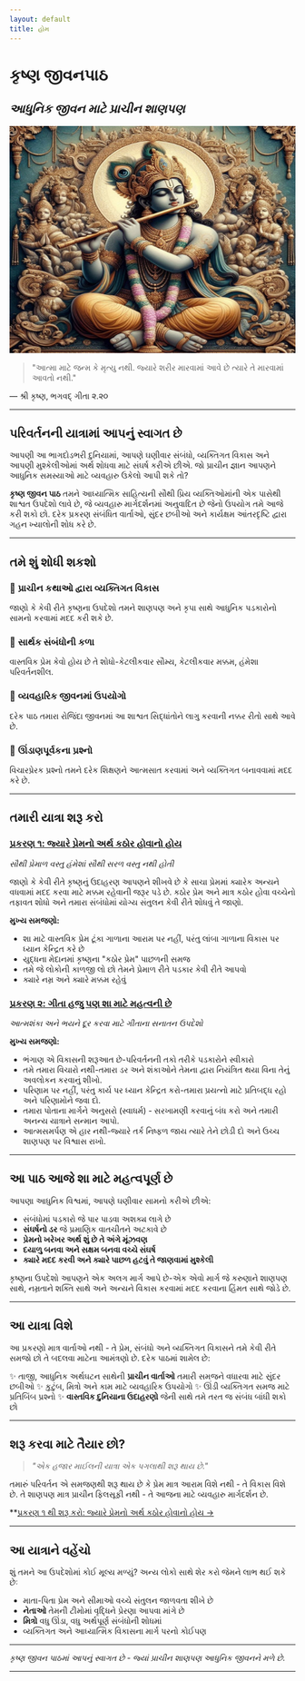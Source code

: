 ```yaml
---
layout: default
title: હોમ
---
```


# કૃષ્ણ જીવનપાઠ
## *આધુનિક જીવન માટે પ્રાચીન શાણપણ*

<img src="./images/krishna.jpeg" alt="કૃષ્ણ તેમની વાંસળી સાથે શાશ્વત શાણપણનું પ્રતિનિધિત્વ કરે છે" width="100%" height="400"/>

> "આત્મા માટે જન્મ કે મૃત્યુ નથી. જ્યારે શરીર મારવામાં આવે છે ત્યારે તે મારવામાં આવતો નથી."

— શ્રી કૃષ્ણ, ભગવદ્ ગીતા ૨.૨૦

---

## પરિવર્તનની યાત્રામાં આપનું સ્વાગત છે

આપણી આ ભાગદોડભરી દુનિયામાં, આપણે ઘણીવાર સંબંધો, વ્યક્તિગત વિકાસ અને આપણી મુશ્કેલીઓમાં અર્થ શોધવા માટે સંઘર્ષ કરીએ છીએ. જો પ્રાચીન જ્ઞાન આપણને આધુનિક સમસ્યાઓ માટે વ્યવહારુ ઉકેલો આપી શકે તો?

**કૃષ્ણ જીવન પાઠ** તમને આધ્યાત્મિક સાહિત્યની સૌથી પ્રિય વ્યક્તિઓમાંની એક પાસેથી શાશ્વત ઉપદેશો લાવે છે, જે વ્યવહારુ માર્ગદર્શનમાં અનુવાદિત છે જેનો ઉપયોગ તમે આજે કરી શકો છો. દરેક પ્રકરણ સંબંધિત વાર્તાઓ, સુંદર છબીઓ અને કાર્યક્ષમ આંતરદૃષ્ટિ દ્વારા ગહન ખ્યાલોની શોધ કરે છે.

---

## તમે શું શોધી શકશો

### 🌱 **પ્રાચીન કથાઓ દ્વારા વ્યક્તિગત વિકાસ**
જાણો કે કેવી રીતે કૃષ્ણના ઉપદેશો તમને શાણપણ અને કૃપા સાથે આધુનિક પડકારોનો સામનો કરવામાં મદદ કરી શકે છે.

### 💝 **સાર્થક સંબંધોની કળા**
વાસ્તવિક પ્રેમ કેવો હોય છે તે શોધો-કેટલીકવાર સૌમ્ય, કેટલીકવાર મક્કમ, હંમેશા પરિવર્તનશીલ.

### 🎯 **વ્યવહારિક જીવનમાં ઉપયોગો**
દરેક પાઠ તમારા રોજિંદા જીવનમાં આ શાશ્વત સિદ્ધાંતોને લાગુ કરવાની નક્કર રીતો સાથે આવે છે.

### 🤔 **ઊંડાણપૂર્વકના પ્રશ્નો**
વિચારપ્રેરક પ્રશ્નો તમને દરેક શિક્ષણને આત્મસાત કરવામાં અને વ્યક્તિગત બનાવવામાં મદદ કરે છે.

---

## તમારી યાત્રા શરૂ કરો

### [પ્રકરણ ૧: જ્યારે પ્રેમનો અર્થ કઠોર હોવાનો હોય](chapters/chapter1-guj.md)
*સૌથી પ્રેમાળ વસ્તુ હંમેશાં સૌથી સરળ વસ્તુ નથી હોતી*

જાણો કે કેવી રીતે કૃષ્ણનું ઉદાહરણ આપણને શીખવે છે કે સાચા પ્રેમમાં ક્યારેક અન્યને વધવામાં મદદ કરવા માટે મક્કમ રહેવાની જરૂર પડે છે. કઠોર પ્રેમ અને માત્ર કઠોર હોવા વચ્ચેનો તફાવત શોધો અને તમારા સંબંધોમાં યોગ્ય સંતુલન કેવી રીતે શોધવું તે જાણો.

**મુખ્ય સમજણો:**
- શા માટે વાસ્તવિક પ્રેમ ટૂંકા ગાળાના આરામ પર નહીં, પરંતુ લાંબા ગાળાના વિકાસ પર ધ્યાન કેન્દ્રિત કરે છે
- યુદ્ધના મેદાનમાં કૃષ્ણના "કઠોર પ્રેમ" પાછળની સમજ
- તમે જે લોકોની કાળજી લો છો તેમને પ્રેમાળ રીતે પડકાર કેવી રીતે આપવો
- ક્યારે નમ્ર અને ક્યારે મક્કમ રહેવું

### [પ્રકરણ ૨: ગીતા હજુ પણ શા માટે મહત્વની છે](chapters/chapter2-guj.md)
*આત્મશંકા અને ભયને દૂર કરવા માટે ગીતાના સનાતન ઉપદેશો*

**મુખ્ય સમજણો:**
- ભંગાણ એ વિકાસની શરૂઆત છે-પરિવર્તનની તકો તરીકે પડકારોને સ્વીકારો
- તમે તમારા વિચારો નથી-તમારા ડર અને શંકાઓને તેમના દ્વારા નિયંત્રિત થયા વિના તેનું અવલોકન કરવાનું શીખો.
- પરિણામ પર નહીં, પરંતુ કાર્ય પર ધ્યાન કેન્દ્રિત કરો-તમારા પ્રયત્નો માટે પ્રતિબદ્ધ રહો અને પરિણામોને જવા દો.
- તમારા પોતાના માર્ગને અનુસરો (સ્વાધર્મ) - સરખામણી કરવાનું બંધ કરો અને તમારી અનન્ય યાત્રાને સન્માન આપો.
- આત્મસમર્પણ એ હાર નથી-જ્યારે તર્ક નિષ્ફળ જાય ત્યારે તેને છોડી દો અને ઉચ્ચ શાણપણ પર વિશ્વાસ રાખો.

---


## આ પાઠ આજે શા માટે મહત્વપૂર્ણ છે

આપણા આધુનિક વિશ્વમાં, આપણે ઘણીવાર સામનો કરીએ છીએ:
- સંબંધોમાં પડકારો જે પાર પાડવા અશક્ય લાગે છે
- **સંઘર્ષનો ડર** જે પ્રમાણિક વાતચીતને અટકાવે છે
- **પ્રેમનો ખરેખર અર્થ શું છે તે અંગે મૂંઝવણ**
- **દયાળુ બનવા અને સક્ષમ બનવા વચ્ચે સંઘર્ષ**
- **ક્યારે મદદ કરવી અને ક્યારે પાછળ હટવું તે જાણવામાં મુશ્કેલી**

કૃષ્ણના ઉપદેશો આપણને એક અલગ માર્ગ આપે છે-એક એવો માર્ગ જે કરુણાને શાણપણ સાથે, નમ્રતાને શક્તિ સાથે અને અન્યને વિકાસ કરવામાં મદદ કરવાના હિંમત સાથે જોડે છે.

---

## આ યાત્રા વિશે

આ પ્રકરણો માત્ર વાર્તાઓ નથી - તે પ્રેમ, સંબંધો અને વ્યક્તિગત વિકાસને તમે કેવી રીતે સમજો છો તે બદલવા માટેના આમંત્રણો છે. દરેક પાઠમાં શામેલ છે:

✨ તાજી, આધુનિક અર્થઘટન સાથેની **પ્રાચીન વાર્તાઓ**
તમારી સમજને વધારવા માટે સુંદર છબીઓ
✨ કુટુંબ, મિત્રો અને કામ માટે વ્યવહારિક ઉપયોગો
✨ ઊંડી વ્યક્તિગત સમજ માટે પ્રતિબિંબ પ્રશ્નો
✨ **વાસ્તવિક દુનિયાના ઉદાહરણો** જેની સાથે તમે તરત જ સંબંધ બાંધી શકો છો

---

## શરૂ કરવા માટે તૈયાર છો?

> *"એક હજાર માઈલની યાત્રા એક પગલાથી શરૂ થાય છે."*

તમારું પરિવર્તન એ સમજણથી શરૂ થાય છે કે પ્રેમ માત્ર આરામ વિશે નથી - તે વિકાસ વિશે છે. તે શાણપણ માત્ર પ્રાચીન ફિલસૂફી નથી - તે આજના માટે વ્યવહારુ માર્ગદર્શન છે.

**[પ્રકરણ ૧ થી શરૂ કરો: જ્યારે પ્રેમનો અર્થ કઠોર હોવાનો હોય →](chapters/chapter1-guj.md)

---

## આ યાત્રાને વહેંચો

શું તમને આ ઉપદેશોમાં કોઈ મૂલ્ય મળ્યું? અન્ય લોકો સાથે શેર કરો જેમને લાભ થઈ શકે છેઃ

- માતા-પિતા પ્રેમ અને સીમાઓ વચ્ચે સંતુલન જાળવતા શીખે છે
- **નેતાઓ** તેમની ટીમોમાં વૃદ્ધિને પ્રેરણા આપવા માંગે છે
- **મિત્રો** વધુ ઊંડા, વધુ અર્થપૂર્ણ સંબંધોની શોધમાં
- વ્યક્તિગત અને આધ્યાત્મિક વિકાસના માર્ગ પરનો કોઈપણ

---

*કૃષ્ણ જીવન પાઠમાં આપનું સ્વાગત છે - જ્યાં પ્રાચીન શાણપણ આધુનિક જીવનને મળે છે.*

---
<!--
<small>*માર્ગદર્શન: [વિષે](about.md) | [બધા પ્રકરણો](chapters/) | [સંપર્ક](contact.md)*</small> -->